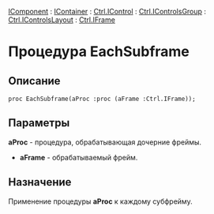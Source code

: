 ﻿---
Link: Com.Ctrl.IFrame.@EachSubframe
---

[IComponent](topic:Com.Custom.ComClasses.IComponent.Default) :
[IContainer](topic:Com.Custom.ComClasses.IContainer.Default) :
[Ctrl.IControl](topic:Com.Custom.ComClasses.Ctrl.IControl.Default) :
[Ctrl.IControlsGroup](topic:Com.Custom.ComClasses.Ctrl.IControlsGroup.Default) :
[Ctrl.IControlsLayout](topic:Com.Custom.ComClasses.Ctrl.IControlsLayout.Default) :
[Ctrl.IFrame](Default)

# Процедура EachSubframe

## Описание

    proc EachSubframe(aProc :proc (aFrame :Ctrl.IFrame));

## Параметры

**aProc** - процедура, обрабатывающая дочерние фреймы.

* **aFrame** - обрабатываемый фрейм.

## Назначение

Применение процедуры **aProc** к каждому субфрейму.




